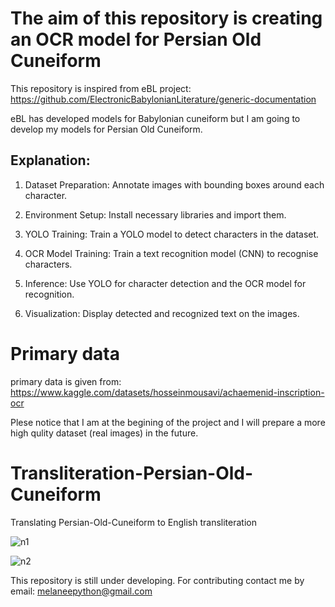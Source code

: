 # The aim of this repository is creating an OCR model for Persian Old Cuneiform

This repository is inspired from eBL project: https://github.com/ElectronicBabylonianLiterature/generic-documentation

eBL has developed models for Babylonian cuneiform but I am going to develop my models for Persian Old Cuneiform. 

## Explanation:

1. Dataset Preparation: Annotate images with bounding boxes around each character.

2. Environment Setup: Install necessary libraries and import them.

3. YOLO Training: Train a YOLO model to detect characters in the dataset.

4. OCR Model Training: Train a text recognition model (CNN) to recognise characters.

5. Inference: Use YOLO for character detection and the OCR model for recognition.

6. Visualization: Display detected and recognized text on the images.

# Primary data

primary data is given from: https://www.kaggle.com/datasets/hosseinmousavi/achaemenid-inscription-ocr

Plese notice that I am at the begining of the project and I will prepare a more high qulity dataset (real images) in the future. 



# Transliteration-Persian-Old-Cuneiform
Translating Persian-Old-Cuneiform to English transliteration 


![n1](https://github.com/Melanee-Melanee/Translating-old-Persian-cuneiform/assets/74653444/8b1bd31a-c261-4fa5-90fc-272378eee158)


![n2](https://github.com/Melanee-Melanee/Translating-old-Persian-cuneiform/assets/74653444/ffb1cd02-8622-42d1-8d8d-b692f37890d0)


This repository is still under developing. For contributing contact me by email: melaneepython@gmail.com 
